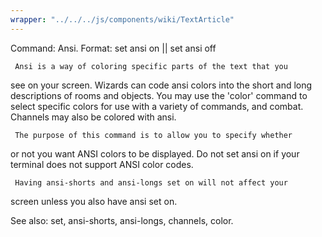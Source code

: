 ```yaml
---
wrapper: "../../../js/components/wiki/TextArticle"
---
```

Command: Ansi.
Format:  set ansi on || set ansi off

     Ansi is a way of coloring specific parts of the text that you
see on your screen.  Wizards can code ansi colors into the short
and long descriptions of rooms and objects.  You may use the 'color'
command to select specific colors for use with a variety of commands,
and combat.  Channels may also be colored with ansi.

     The purpose of this command is to allow you to specify whether
or not you want ANSI colors to be displayed.  Do not set ansi on if
your terminal does not support ANSI color codes.

     Having ansi-shorts and ansi-longs set on will not affect your
screen unless you also have ansi set on.

See also: set, ansi-shorts, ansi-longs, channels, color.
